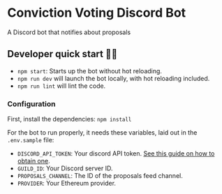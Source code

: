 # Conviction Voting Discord Bot

A Discord bot that notifies about proposals

## Developer quick start 👩‍💻

- `npm start`: Starts up the bot without hot reloading.
- `npm run dev` will launch the bot locally, with hot reloading included.
- `npm run lint` will lint the code.

### Configuration

First, install the dependencies: `npm install`

For the bot to run properly, it needs these variables, laid out in the `.env.sample` file:

- `DISCORD_API_TOKEN`: Your discord API token. [See this guide on how to obtain one](https://github.com/reactiflux/discord-irc/wiki/Creating-a-discord-bot-&-getting-a-token).
- `GUILD_ID`: Your Discord server ID.
- `PROPOSALS_CHANNEL`: The ID of the proposals feed channel.
- `PROVIDER`: Your Ethereum provider.
